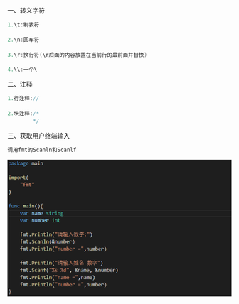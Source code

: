 一、转义字符

```go
1.\t:制表符

2.\n:回车符

3.\r:换行符(\r后面的内容放置在当前行的最前面并替换)

4.\\:一个\
```

二、注释

```go
1.行注释://

2.块注释:/*
		*/
```

三、获取用户终端输入

```go
调用fmt的Scanln和Scanlf
```

![001](001.png)

